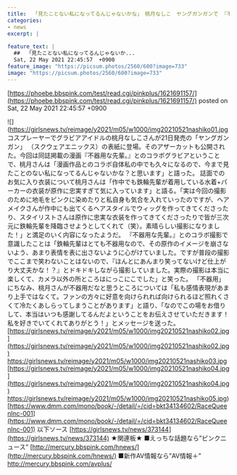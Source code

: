 ```yaml
---
title:  「見たことない私になってるんじゃないかな」　桃月なしこ　ヤングガンガンで 『不器用な先輩。』とのコラボ 	
categories:
- news
excerpt: |
  
feature_text: |
  ##  「見たことない私になってるんじゃないか...
  Sat, 22 May 2021 22:45:57  +0900
feature_image: "https://picsum.photos/2560/600?image=733"
image: "https://picsum.photos/2560/600?image=733"
---
```


[https://phoebe.bbspink.com/test/read.cgi/pinkplus/1621691157/](https://phoebe.bbspink.com/test/read.cgi/pinkplus/1621691157/)
posted on Sat, 22 May 2021 22:45:57  +0900

<!--more-->

![](https://girlsnews.tv/reimage/y2021/m05/w1000/img20210521nashiko01.jpg コスプレーヤーでグラビアアイドルの桃月なしこさんが21日発売の「ヤングガンガン」 （スクウェアエニックス）の表紙に登場。そのアザーカットも公開された。今回は同誌掲載の漫画『不器用な先輩。』とのコラボグラビアということで、桃月さんは「漫画作品とのコラボ自体私の中でも久々になるので、今まで見たことのない私になってるんじゃないかな？と思います」と語った。 誌面でのお気に入り衣装について桃月さんは「作中でも鉄輪先輩が着用している水着+パーカーの衣装が原作に忠実すぎて気に入っています」と語る。「実は今回の撮影のために地毛をピンクに染めたりと私自身も気合を入れていったのですが、ヘアメイクさんが作中にも出てくるヘアスタイルでウィッグを作ってきてくださったり、スタイリストさんは原作に忠実な衣装を作ってきてくださったりで皆が三次元に鉄輪先輩を降臨させようとしてくれて（笑）。素晴らしい撮影になりました！」と満足のいく内容になったようだ。 『不器用な先輩。』とのコラボ撮影で意識したことは「鉄輪先輩はとても不器用なので、その原作のイメージを崩さないよう、あまり表情を表に出さないように心がけていました。ですが普段の撮影でここまで笑わないことはないので、『ほんとにあんまり笑ってないけど仕上がり大丈夫かな！？』とドキドキしながら撮影していました。実際の撮影は本当に楽しくて、カメラ以外の所ところはにっこにこでした」と笑った。 「不器用」にちなみ、桃月さんが不器用だなと思うところについては「私も感情表現があまり上手ではなくて。ファンの方々に好意を向けられれば向けられるほど照れくさくて冷たくあしらってしまうことがあります」と語り、「なのでこの場をお借りして、本当はいつも感謝してるんだよということをお伝えさせていただきます！　私を好きでいてくれてありがとう！」とメッセージを送った。 [https://girlsnews.tv/reimage/y2021/m05/w1000/img20210521nashiko02.jpg](https://girlsnews.tv/reimage/y2021/m05/w1000/img20210521nashiko02.jpg) https://girlsnews.tv/reimage/y2021/m05/w1000/img20210521nashiko03.jpg [https://girlsnews.tv/reimage/y2021/m05/w1000/img20210521nashiko04.jpg](https://girlsnews.tv/reimage/y2021/m05/w1000/img20210521nashiko04.jpg) https://girlsnews.tv/reimage/y2021/m05/w1000/img20210521nashiko05.jpg) [https://www.dmm.com/mono/book/-/detail/=/cid=bkt34134602/RaceQueenInc-001](https://www.dmm.com/mono/book/-/detail/=/cid=bkt34134602/RaceQueenInc-001) 以下ソース [https://girlsnews.tv/news/373144](https://girlsnews.tv/news/373144) ★関連板★ ■えっちな話題なら”ピンクニュース” [http://mercury.bbspink.com/hnews/](http://mercury.bbspink.com/hnews/) ■新作AV情報なら”AV情報＋” http://mercury.bbspink.com/avplus/
